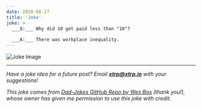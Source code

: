 ```yaml
---
date: 2020-08-27
title: 'Joke'
joke: >
  ___Q:___ Why did 10 get paid less than "10"?
  
  ___A:___ There was workplace inequality.
---
```


![Joke Image](https://private.xtrp.io/projects/DailyDeveloperJokes/public_image_server/images/5e1258999910d.png)

---
*Have a joke idea for a future post? Email **[xtrp@xtrp.io](mailto:xtrp@xtrp.io)** with your suggestions!*

*This joke comes from [Dad-Jokes GitHub Repo by Wes Bos](https://github.com/wesbos/dad-jokes) (thank you!), whose owner has given me permission to use this joke with credit.*

<!-- 
Joke text:
**Q:** Why did 10 get paid less than "10"?

**A:** There was workplace inequality.
 -->


